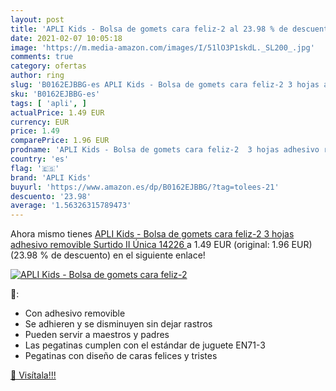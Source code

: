 ```yaml
---
layout: post
title: 'APLI Kids - Bolsa de gomets cara feliz-2 al 23.98 % de descuento'
date: 2021-02-07 10:05:18
image: 'https://m.media-amazon.com/images/I/51lO3P1skdL._SL200_.jpg'
comments: true
category: ofertas
author: ring
slug: 'B0162EJBBG-es APLI Kids - Bolsa de gomets cara feliz-2 3 hojas adhesivo...'
sku: 'B0162EJBBG-es'
tags: [ 'apli', ]
actualPrice: 1.49 EUR
currency: EUR
price: 1.49
comparePrice: 1.96 EUR
prodname: 'APLI Kids - Bolsa de gomets cara feliz-2  3 hojas adhesivo removible  Surtido II  Única  14226 '
country: 'es'
flag: '🇪🇸'
brand: 'APLI Kids'
buyurl: 'https://www.amazon.es/dp/B0162EJBBG/?tag=tolees-21'
descuento: '23.98'
average: '1.56326315789473'
---
```


Ahora mismo tienes [APLI Kids - Bolsa de gomets cara feliz-2  3 hojas adhesivo removible  Surtido II  Única  14226 ](https://www.amazon.es/dp/B0162EJBBG/?tag=tolees-21) a 1.49 EUR (original: 1.96 EUR) (23.98 %  de descuento) en el siguiente enlace!

[![APLI Kids - Bolsa de gomets cara feliz-2](https://m.media-amazon.com/images/I/51lO3P1skdL._SL200_.jpg)](https://www.amazon.es/dp/B0162EJBBG/?tag=tolees-21)

🔎:

- Con adhesivo removible
- Se adhieren y se disminuyen sin dejar rastros
- Pueden servir a maestros y padres
- Las pegatinas cumplen con el estándar de juguete EN71-3
- Pegatinas con diseño de caras felices y tristes

[🛒 Visítala!!!](https://www.amazon.es/dp/B0162EJBBG/?tag=tolees-21)
